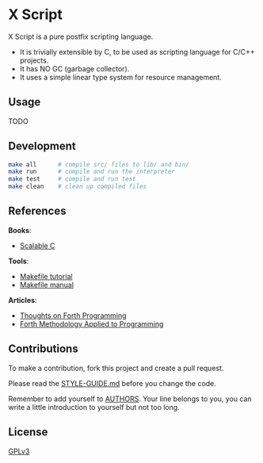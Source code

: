 # X Script

X Script is a pure postfix scripting language.

- It is trivially extensible by C, to be used as scripting language for C/C++ projects.
- It has NO GC (garbage collector).
- It uses a simple linear type system for resource management.

## Usage

TODO

## Development

```sh
make all      # compile src/ files to lib/ and bin/
make run      # compile and run the interpreter
make test     # compile and run test
make clean    # clean up compiled files
```

## References

**Books**:

- [Scalable C](https://github.com/booksbyus/scalable-c)

**Tools**:

- [Makefile tutorial](https://makefiletutorial.com)
- [Makefile manual](https://www.gnu.org/software/make/manual/make.html)

**Articles**:

- [Thoughts on Forth Programming](https://readonly.link/articles/https://code-of-x-script.fidb.app/docs/references/articles/thoughts-on-forth-programming.md)
- [Forth Methodology Applied to Programming](https://readonly.link/articles/https://code-of-x-script.fidb.app/docs/references/articles/forth-methodology-applied-to-programming.md)

## Contributions

To make a contribution, fork this project and create a pull request.

Please read the [STYLE-GUIDE.md](STYLE-GUIDE.md) before you change the code.

Remember to add yourself to [AUTHORS](AUTHORS).
Your line belongs to you, you can write a little
introduction to yourself but not too long.

## License

[GPLv3](LICENSE)
